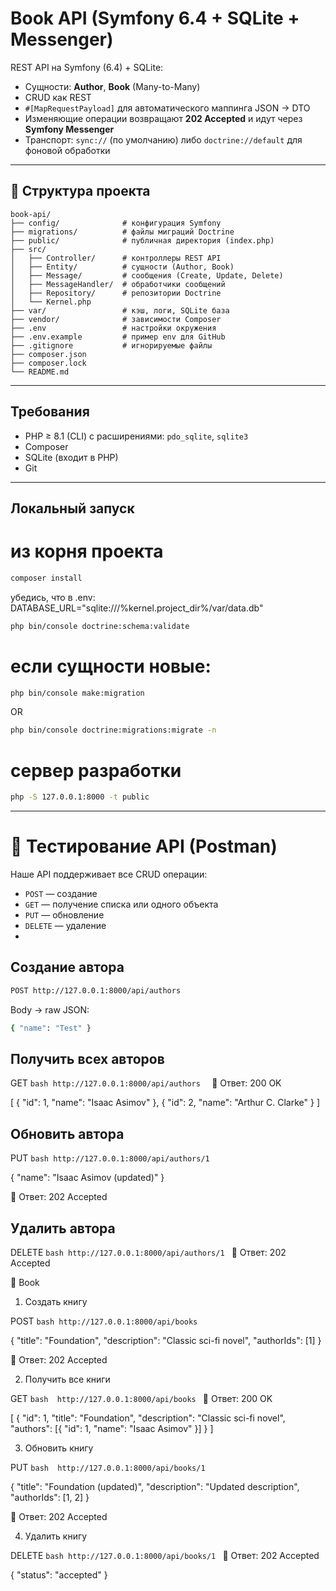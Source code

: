 #  Book API (Symfony 6.4 + SQLite + Messenger)

REST API на Symfony (6.4) + SQLite:
- Сущности: **Author**, **Book** (Many-to-Many)
- CRUD как REST
- `#[MapRequestPayload]` для автоматического маппинга JSON → DTO
- Изменяющие операции возвращают **202 Accepted** и идут через **Symfony Messenger**
- Транспорт: `sync://` (по умолчанию) либо `doctrine://default` для фоновой обработки

---

## 📂 Структура проекта

```text
book-api/
├── config/              # конфигурация Symfony
├── migrations/          # файлы миграций Doctrine
├── public/              # публичная директория (index.php)
├── src/
│   ├── Controller/      # контроллеры REST API
│   ├── Entity/          # сущности (Author, Book)
│   ├── Message/         # сообщения (Create, Update, Delete)
│   ├── MessageHandler/  # обработчики сообщений
│   ├── Repository/      # репозитории Doctrine
│   └── Kernel.php
├── var/                 # кэш, логи, SQLite база
├── vendor/              # зависимости Composer
├── .env                 # настройки окружения
├── .env.example         # пример env для GitHub
├── .gitignore           # игнорируемые файлы
├── composer.json
├── composer.lock
└── README.md
```
---

##  Требования
- PHP ≥ 8.1 (CLI) c расширениями: `pdo_sqlite`, `sqlite3`
- Composer
- SQLite (входит в PHP)
- Git

---

##  Локальный запуск
# из корня проекта
```bash
composer install
```
убедись, что в .env:
DATABASE_URL="sqlite:///%kernel.project_dir%/var/data.db"
```bash
php bin/console doctrine:schema:validate
```
# если сущности новые:
```bash
php bin/console make:migration
```
 OR
```bash
php bin/console doctrine:migrations:migrate -n
```
# сервер разработки
```bash
php -S 127.0.0.1:8000 -t public
```

---

# 🧪 Тестирование API (Postman)
Наше API поддерживает все CRUD операции:  
- `POST` — создание  
- `GET` — получение списка или одного объекта  
- `PUT` — обновление  
- `DELETE` — удаление
- 
## Создание автора
```bash
POST http://127.0.0.1:8000/api/authors
```
Body → raw JSON:
```bash
{ "name": "Test" }
```

## Получить всех авторов
GET ```bash http://127.0.0.1:8000/api/authors  ```
📌 Ответ: 200 OK

[
  { "id": 1, "name": "Isaac Asimov" },
  { "id": 2, "name": "Arthur C. Clarke" }
]

## Обновить автора

PUT
```bash http://127.0.0.1:8000/api/authors/1  ```

{ "name": "Isaac Asimov (updated)" }


📌 Ответ: 202 Accepted

## Удалить автора

DELETE ```bash http://127.0.0.1:8000/api/authors/1 ``` 
📌 Ответ: 202 Accepted

🔹 Book
1. Создать книгу

POST  ```bash http://127.0.0.1:8000/api/books ```

{
  "title": "Foundation",
  "description": "Classic sci-fi novel",
  "authorIds": [1]
}


📌 Ответ: 202 Accepted

2. Получить все книги

GET ```bash  http://127.0.0.1:8000/api/books ```
📌 Ответ: 200 OK

[
  {
    "id": 1,
    "title": "Foundation",
    "description": "Classic sci-fi novel",
    "authors": [{ "id": 1, "name": "Isaac Asimov" }]
  }
]

3. Обновить книгу

PUT ```bash  http://127.0.0.1:8000/api/books/1 ```

{
  "title": "Foundation (updated)",
  "description": "Updated description",
  "authorIds": [1, 2]
}


📌 Ответ: 202 Accepted

4. Удалить книгу

DELETE ```bash http://127.0.0.1:8000/api/books/1 ```
📌 Ответ: 202 Accepted


{ "status": "accepted" }

